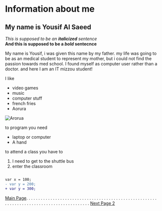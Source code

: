 # Information about me 
## My name is Yousif Al Saeed 
 _This is supposed to be an **italicized** sentence_  
 **And this is supposed to be a _bold_ sentecnce**  
 
 My name is Yousif, i was given this name by my father. my life was going to be as an medical student to represent my mother, but i could not find the passion towards med school. I found myself as computer user rather than a doctor. and here I am an IT mizzou student!
 
 I like
 * video games
 * music
 * computer stuff
 * french fries 
 * Aorura 
 
 ![Arorua](https://stores.selzstatic.com/nvyn50kugf4/assets/settings/lightscape-735108-unsplash.jpg?v=20190315040845)

 
 to program you need 
 * laptop or computer
 * A hand
 
 
 to attend a class you have to 
 1. I need to get to the shuttle bus
 2. enter the classroom 
 


```diff

var x = 100;
- var y = 200;
+ var y = 300;

```

[Main Page](https://github.com/YousifAlSaeed/FinalProject). . . . . . . . . . . . . . . . . . . . . . . . . . . . . . . . . . . . . . . . . . . . . . . . . . . . . . . . . . . . . . . . . . . . . . . . . . . . . . . . . . . . . . . . .  [Next Page 2](https://github.com/YousifAlSaeed/FinalProject/blob/master/Page2.md)
